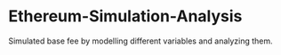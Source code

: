 # Ethereum-Simulation-Analysis
Simulated base fee by modelling different variables and analyzing them.
